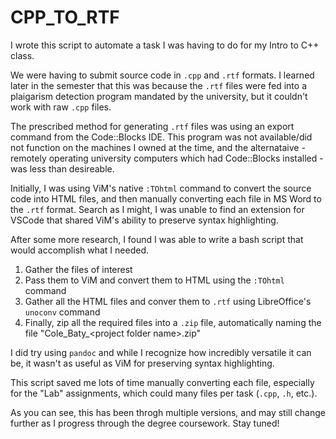 # CPP_TO_RTF

I wrote this script to automate a task I was having to do for my Intro to C++ class.

We were having to submit source code in `.cpp` and `.rtf` formats.  I learned
later in the semester that this was because the `.rtf` files were fed into a
plaigarism detection program mandated by the university, but it couldn't work
with raw `.cpp` files.

The prescribed method for generating `.rtf` files was using an export command
from the Code::Blocks IDE. This program was not available/did not function on
the machines I owned at the time, and the alternataive - remotely operating
university computers which had Code::Blocks installed - was less than
desireable.

Initially, I was using ViM's native `:TOhtml` command to convert the source code
into HTML files, and then manually converting each file in MS Word to the `.rtf`
format. Search as I might, I was unable to find an extension for VSCode that
shared ViM's ability to preserve syntax highlighting.

After some more research, I found I was able to write a bash script that would
accomplish what I needed.

1. Gather the files of interest
2. Pass them to ViM and convert them to HTML using the `:TOhtml` command
3. Gather all the HTML files and conver them to `.rtf` using LibreOffice's
`unoconv` command
4. Finally, zip all the required files into a `.zip` file, automatically naming
the file "Cole_Baty_\<project folder name\>.zip"

I did try using `pandoc` and while I recognize how incredibly versatile it can
be, it wasn't as useful as ViM for preserving syntax highlighting. 

This script saved me lots of time manually converting each file, especially for 
the "Lab" assignments, which could many files per task (`.cpp`, `.h`, etc.).

As you can see, this has been throgh multiple versions, and may still change
further as I progress through the degree coursework.  Stay tuned!
